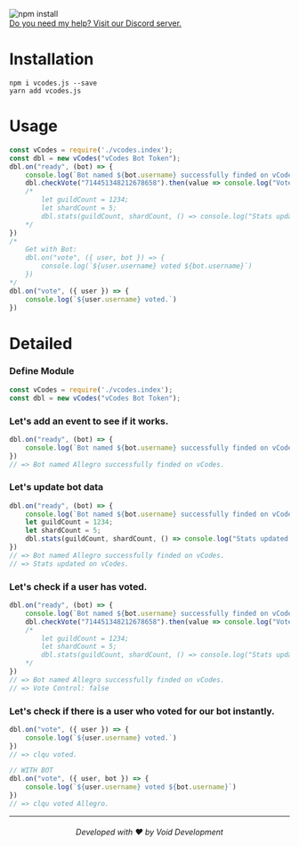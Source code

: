 ![npm install](https://nodei.co/npm/vcodes.js.png?mini=false)<br/>
[Do you need my help? Visit our Discord server.](https://vcodes.xyz/discord)

# Installation
```console
npm i vcodes.js --save
yarn add vcodes.js
```


# Usage
```js
const vCodes = require('./vcodes.index');
const dbl = new vCodes("vCodes Bot Token");
dbl.on("ready", (bot) => {
    console.log(`Bot named ${bot.username} successfully finded on vCodes.`)
    dbl.checkVote("714451348212678658").then(value => console.log("Vote Control: "+ value))
    /*
        let guildCount = 1234;
        let shardCount = 5;
        dbl.stats(guildCount, shardCount, () => console.log("Stats updated on vCodes."));
    */
})
/*
    Get with Bot: 
    dbl.on("vote", ({ user, bot }) => {
        console.log(`${user.username} voted ${bot.username}`)
    })
*/
dbl.on("vote", ({ user }) => {
    console.log(`${user.username} voted.`)
})
```

# Detailed

### Define Module
```js
const vCodes = require('./vcodes.index');
const dbl = new vCodes("vCodes Bot Token");
```

### Let's add an event to see if it works.
```js
dbl.on("ready", (bot) => {
    console.log(`Bot named ${bot.username} successfully finded on vCodes.`)
})
// => Bot named Allegro successfully finded on vCodes.
```

### Let's update bot data
```js
dbl.on("ready", (bot) => {
    console.log(`Bot named ${bot.username} successfully finded on vCodes.`)
    let guildCount = 1234;
    let shardCount = 5;
    dbl.stats(guildCount, shardCount, () => console.log("Stats updated on vCodes."));
})
// => Bot named Allegro successfully finded on vCodes.
// => Stats updated on vCodes.
```

### Let's check if a user has voted.
```js
dbl.on("ready", (bot) => {
    console.log(`Bot named ${bot.username} successfully finded on vCodes.`)
    dbl.checkVote("714451348212678658").then(value => console.log("Vote Control: "+ value))
    /*
        let guildCount = 1234;
        let shardCount = 5;
        dbl.stats(guildCount, shardCount, () => console.log("Stats updated on vCodes."));
    */
})
// => Bot named Allegro successfully finded on vCodes.
// => Vote Control: false
```

### Let's check if there is a user who voted for our bot instantly.
```js
dbl.on("vote", ({ user }) => {
    console.log(`${user.username} voted.`)
})
// => clqu voted.
```
```js
// WITH BOT
dbl.on("vote", ({ user, bot }) => {
    console.log(`${user.username} voted ${bot.username}`)
})
// => clqu voted Allegro.
```

---
<h6 align="center">Developed with ❤️ by Void Development</h6>